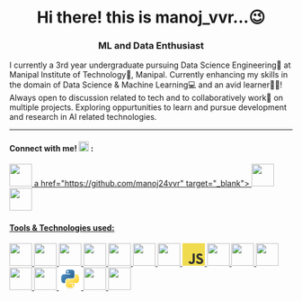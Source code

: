 <h1 align="center">  Hi there! this is manoj_vvr...😉 </h1>
<h3 align="center"> ML and Data Enthusiast </h2>
I currently a 3rd year undergraduate pursuing Data Science Engineering📜 at Manipal Institute of Technology🏫, Manipal. Currently enhancing my skills in the domain of Data Science & Machine Learning💻 and an avid learner🧑‍💻! Always open to discussion related to tech and to collaboratively work🤝 on multiple projects. Exploring oppurtunities to learn and pursue development and research in AI related technologies.
<hr>
<h4> Connect with me! <img src="https://user-images.githubusercontent.com/75264791/190798985-0288e55c-aaec-4d0c-b101-b32fbe51ebf1.png" alt="" width="18" height="18"/>
: </h4>
<p><a href="https://www.linkedin.com/in/atyamvvrmanoj/" target="_blank"> <img src="https://user-images.githubusercontent.com/75264791/190789999-a18481d7-8e6a-4685-b5c3-21f57c74eb9a.png" alt="" width="40" height="40"/</a> a href="https://github.com/manoj24vvr" target="_blank"> <img src="https://user-images.githubusercontent.com/75264791/190791147-61880226-820a-48f9-a418-2a7b696334c9.png" alt="" width="40" height="40"/</a> <a href="vvrmanojatyam@gmail.com" target="_blank"> <img src="https://cdn-icons-png.flaticon.com/128/5968/5968534.png" alt="" width="40" height="40"/</a> 
</p>

<h4> Tools & Technologies used: </h4>
  <p><img src="https://cdn.icon-icons.com/icons2/2415/PNG/128/c_original_logo_icon_146611.png" alt="" width="40" height="40">
    <img src="https://cdn-icons-png.flaticon.com/128/6132/6132222.png" alt="" width="40" height="40">
    <img src="https://cdn.icon-icons.com/icons2/2107/PNG/128/file_type_python_icon_130221.png" alt="" width="40" height="40">
    <img src="https://cdn.icon-icons.com/icons2/2415/PNG/128/java_original_wordmark_logo_icon_146459.png" alt="" width="40" height="40">  <img src="https://cdn.icon-icons.com/icons2/2107/PNG/128/file_type_html_icon_130541.png" alt="" width="40" height="40">  <img src="https://cdn.icon-icons.com/icons2/2107/PNG/128/file_type_css_icon_130661.png" alt="" width="40" height="40">  <img src="https://cdn.icon-icons.com/icons2/2107/PNG/128/file_type_php_icon_130266.png" alt="" width="40" height="40">  <img src="https://raw.githubusercontent.com/github/explore/80688e429a7d4ef2fca1e82350fe8e3517d3494d/topics/javascript/javascript.png" alt="" width="40" height="40">  <img src="https://cdn.icon-icons.com/icons2/2107/PNG/128/file_type_vscode_icon_130084.png" alt="" width="40" height="40">  <img src="https://cdn.icon-icons.com/icons2/2415/PNG/128/git_original_wordmark_logo_icon_146510.png" alt="" width="40" height="40">  <img src="https://cdn.icon-icons.com/icons2/2429/PNG/128/figma_logo_icon_147289.png" alt="" width="40" height="40">  <img src="https://cdn.icon-icons.com/icons2/2699/PNG/128/tensorflow_logo_icon_168671.png" alt="" width="40" height="40">  <img src="https://cdn.icon-icons.com/icons2/2699/PNG/128/mysql_official_logo_icon_169938.png" alt="" width="40" height="40">  <img src="https://raw.githubusercontent.com/devicons/devicon/master/icons/python/python-original.svg" alt="" width="40" height="40">  <img src="https://camo.githubusercontent.com/69ce21304adac467a8251181f98932e1785abd9d718cdd8edc78d1abbf2dcb49/68747470733a2f2f75706c6f61642e77696b696d656469612e6f72672f77696b6970656469612f636f6d6d6f6e732f302f30352f5363696b69745f6c6561726e5f6c6f676f5f736d616c6c2e737667" alt="" width="40" height="40">  <img src="https://cdn.icon-icons.com/icons2/2667/PNG/128/jupyter_app_icon_161280.png" alt="" width="40" height="40"> </p>

<!--
**manoj24vvr/manoj24vvr** is a ✨ _special_ ✨ repository because its `README.md` (this file) appears on your GitHub profile.

Here are some ideas to get you started:

- 🔭 I’m currently working on ...
- 🌱 I’m currently learning ...
- 👯 I’m looking to collaborate on ...
- 🤔 I’m looking for help with ...
- 💬 Ask me about ...
- 📫 How to reach me: ...
- 😄 Pronouns: ...
- ⚡ Fun fact: ...
-->
